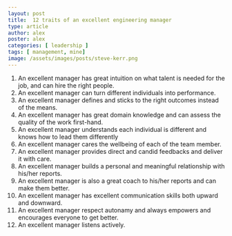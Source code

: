 ```yaml
---
layout: post
title:  12 traits of an excellent engineering manager
type: article
author: alex
poster: alex
categories: [ leadership ]
tags: [ management, mine]
image: /assets/images/posts/steve-kerr.png
---
```


1. An excellent manager has great intuition on what talent is needed for the job, and can hire the right people.
2. An excellent manager can turn different individuals into performance.
3. An excellent manager defines and sticks to the right outcomes instead of the means.
4. An excellent manager has great domain knowledge and can assess the quality of the work first-hand.
5. An excellent manager understands each individual is different and knows how to lead them differently
6. An excellent manager cares the wellbeing of each of the team member.
7. An excellent manager provides direct and candid feedbacks and deliver it with care.
8. An excellent manager builds a personal and meaningful relationship with his/her reports.
9. An excellent manager is also a great coach to his/her reports and can make them better.
10. An excellent manager has excellent communication skills both upward and downward.
11. An excellent manager respect autonamy and always empowers and encourages everyone to get better. 
12. An excellent manager listens actively.